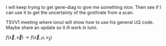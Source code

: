 I will keep trying to get gene-diag to give me something nice. Then see if I can use it to get the uncertainty of the grothrate from a scan. 

TSVV1 meeting where ionut will show how to use his general UQ code. Maybe share an update so it ill work in lumi.

$f(\vec x, \vec v) \rightarrow f(\vec x, \mu, v_\parallel)$       

